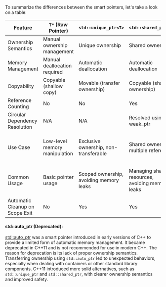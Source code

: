 To summarize the differences between the smart pointers, let's take a look on a table:

| Feature                         | `T*` (Raw Pointer)            | `std::unique_ptr<T>`                                          | `std::shared_ptr<T>`                                          | `std::weak_ptr<T>`                                         |
|---------------------------------|-------------------------------|---------------------------------------------------------------|---------------------------------------------------------------|------------------------------------------------------------|
| Ownership Semantics             | Manual ownership management   | Unique ownership                                              | Shared ownership                                              | Non-intrusive observer, no ownership                       |
| Memory Management               | Manual deallocation required  | Automatic deallocation                                        | Automatic deallocation                                        | No deallocation responsibility                             |
| Copyability                     | Copyable (shallow copy)       | Movable (transfer ownership)                                  | Copyable (shared ownership)                                   | Copyable (shared ownership)                                |
| Reference Counting              | No                            | No                                                            | Yes                                                           | Yes                                                        |
| Circular Dependency Resolution  | N/A                           | N/A                                                           | Resolved using weak_ptr                                       | Resolved using weak_ptr                                    |
| Use Case                        | Low-level memory manipulation | Exclusive ownership, non-transferable                         | Shared ownership, multiple references                         | Observing shared ownership without affecting lifetime      |
| Common Usage                    | Basic pointer usage           | Scoped ownership, avoiding memory leaks                       | Managing shared resources, avoiding memory leaks              | Breaking circular dependencies, observing shared ownership |
| Automatic Cleanup on Scope Exit | No                            | Yes                                                           | Yes                                                           | N/A (no ownership)                                         |

#### std::auto_ptr (Deprecated):

[std::auto_ptr](https://en.cppreference.com/w/cpp/memory/auto_ptr) was a smart pointer introduced in early versions of C++ to provide a limited form of automatic memory management.
It became deprecated in C++11 and is not recommended for use in modern C++.
The reason for deprecation is its lack of proper ownership semantics. Transferring ownership using `std::auto_ptr` led to unexpected behaviors, especially when dealing with containers or other standard library components.
C++11 introduced more solid alternatives, such as `std::unique_ptr` and `std::shared_ptr`, with clearer ownership semantics and improved safety.